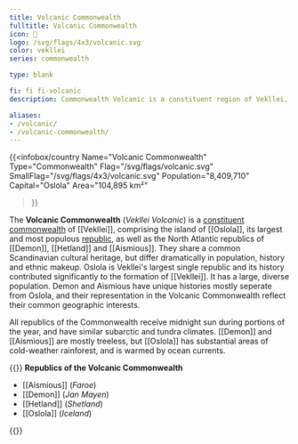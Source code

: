 ```yaml
---
title: Volcanic Commonwealth
fulltitle: Volcanic Commonwealth
icon: 🌹
logo: /svg/flags/4x3/volcanic.svg
color: vekllei
series: commonwealth

type: blank

fi: fi fi-volcanic
description: Commonwealth Volcanic is a constituent region of Vekllei, comprising 4 island republics in the northern Atlantic.

aliases:
- /volcanic/
- /volcanic-commonwealth/
---
```

{{<infobox/country
   Name="Volcanic Commonwealth"
   Type="Commonwealth"
   Flag="/svg/flags/volcanic.svg"
   SmallFlag="/svg/flags/4x3/volcanic.svg"
   Population="8,409,710"
   Capital="Oslola"
   Area="104,895 km²"
 >}}

The <span class="fi fi-volcanic"></span> **Volcanic Commonwealth** (*Vekllei Volcanic*) is a [constituent commonwealth](/constituents/) of [[Vekllei]], comprising the island of [[Oslola]], its largest and most populous [republic](/republics/), as well as the North Atlantic republics of [[Demon]], [[Hetland]] and [[Aismious]]. They share a common Scandinavian cultural heritage, but differ dramatically in population, history and ethnic makeup. Oslola is Vekllei's largest single republic and its history contributed significantly to the formation of [[Vekllei]]. It has a large, diverse population. Demon and Aismious have unique histories mostly seperate from Oslola, and their representation in the Volcanic Commonwealth reflect their common geographic interests.

All republics of the Commonwealth receive midnight sun during portions of the year, and have similar subarctic and tundra climates. [[Demon]] and [[Aismious]] are mostly treeless, but [[Oslola]] has substantial areas of cold-weather rainforest, and is warmed by ocean currents.

{{<note panel>}}
**Republics of the Volcanic Commonwealth**

* [[Aismious]] (*Faroe*)
* [[Demon]] (*Jan Mayen*)
* [[Hetland]] (*Shetland*)
* [[Oslola]] (*Iceland*)

{{</note>}}